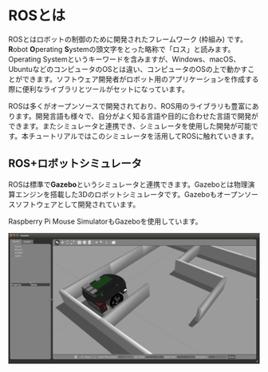 # ROSとは

ROSとはロボットの制御のために開発されたフレームワーク \(枠組み\) です。**R**obot **O**perating **S**ystemの頭文字をとった略称で「ロス」と読みます。 Operating Systemというキーワードを含みますが、Windows、macOS、UbuntuなどのコンピュータのOSとは違い、コンピュータのOSの上で動かすことができます。ソフトウェア開発者がロボット用のアプリケーションを作成する際に便利なライブラリとツールがセットになっています。 

ROSは多くがオープンソースで開発されており、ROS用のライブラリも豊富にあります。開発言語も様々で、自分がよく知る言語や目的に合わせた言語で開発ができます。またシミュレータと連携でき、シミュレータを使用した開発が可能です。本チュートリアルではこのシミュレータを活用してROSに触れていきます。

## ROS+ロボットシミュレータ

ROSは標準で**Gazebo**というシミュレータと連携できます。Gazeboとは物理演算エンジンを搭載した3Dのロボットシミュレータです。Gazeboもオープンソースソフトウェアとして開発されています。

Raspberry Pi Mouse SimulatorもGazeboを使用しています。

![Raspberry Pi Mouse on the robot simulator, Gazebo](../.gitbook/assets/raspimouse_samplemaze.png)

